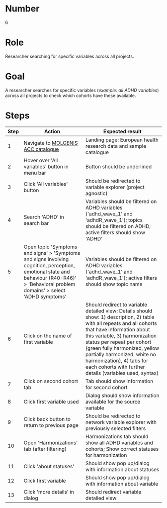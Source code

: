 # Number
6

# Role
Researcher searching for specific variables across all projects.

# Goal
A researcher searches for specific variables (*example: all ADHD variables*) across all projects to check which cohorts have these available.

# Steps
| Step | Action | Expected result |
| -----| -------| ----------------|
| 1 | Navigate to [MOLGENIS ACC catalogue](https://data-catalogue-acc.molgeniscloud.org/catalogue/ssr-catalogue) | Landing page: European health research data and sample catalogue|
| 2 | Hover over 'All variables' button in menu bar | Button should be underlined |
| 3 | Click 'All variables' button | Should be redirected to  variable explorer (project agnostic) |
| 4 | Search 'ADHD' in search bar | Variables should be filtered on ADHD variables ('adhd_wave_1' and 'adhdR_wave_1'); topics should be filtered on ADHD; active filters should show 'ADHD'  |
| 5 | Open topic 'Symptoms and signs' > 'Symptoms and signs involving cognition, perception, emotional state and behaviour (R40-R46)' > 'Behavioral problem domains' > select 'ADHD symptoms' | Variables should be filtered on ADHD variables ('adhd_wave_1' and 'adhdR_wave_1'); active filters should show topic name|
| 6 |Click on the name of first variable | Should redirect to variable detailed view; Details should show: 1) description, 2) table with all repeats and all cohorts that have information about this variable, 3) harmonization status per repeat per cohort (green fully harmonized, yellow partially harmonized, white no harmonization), 4) tabs for each cohorts with further details (variables used, syntax) |
| 7 | Click on second cohort tab | Tab should show information for second cohort |
| 8 | Click first variable used | Dialog should show information available for the source variable |
| 9 | Click back button to return to previous page | Should be redirected to network variable explorer with previously selected filters |
| 10 | Open 'Harmonizations' tab (after filtering) | Harmonizations tab should show all ADHD variables and cohorts; Show correct statuses for harmonization |
| 11 | Click 'about statuses' | Should show pop up/dialog with information about statuses|
| 12 | Click first variable| Should show pop up/dialog with information about variable|
| 13 | Click 'more details' in dialog| Should redirect variable detailed view |
